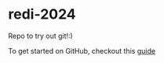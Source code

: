 # redi-2024
Repo to try out git!:)

To get started on GitHub, checkout this [guide](https://docs.github.com/en/get-started/start-your-journey/about-github-and-git)

